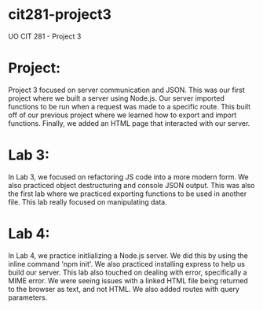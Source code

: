 # cit281-project3
UO CIT 281 - Project 3

# Project:
Project 3 focused on server communication and JSON. This was our first project where we built a server using Node.js. Our server imported functions to be run when a request was made to a specific route. This built off of our previous project where we learned how to export and import functions. Finally, we added an HTML page that interacted with our server.

# Lab 3: 
In Lab 3, we focused on refactoring JS code into a more modern form. We also practiced object destructuring and console JSON output. This was also the first lab where we practiced exporting functions to be used in another file. This lab really focused on manipulating data.

# Lab 4: 
In Lab 4, we practice initlializing a Node.js server. We did this by using the inline command 'npm init'. We also practiced installing express to help us build our server. This lab also touched on dealing with error, specifically a MIME error. We were seeing issues with a linked HTML file being returned to the browser as text, and not HTML. We also added routes with query parameters.
